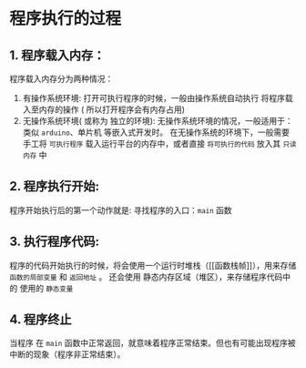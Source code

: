 # 程序执行的过程
## 1. 程序载入内存：
程序载入内存分为两种情况：
1.  有操作系统环境:
打开可执行程序的时候，一般由操作系统自动执行 将程序载入至内存的操作 ( 所以打开程序会有内存占用)
2. 无操作系统环境( 或称为 独立的环境):
无操作系统环境的情况，一般适用于：类似 `arduino`、单片机 等嵌入式开发时。
在无操作系统的环境下，一般需要手工将 `可执行程序` 载入运行平台的内存中，或者直接 `将可执行的代码` 放入其 `只读内存` 中

## 2. 程序执行开始:
程序开始执行后的第一个动作就是:
寻找程序的入口：`main` 函数

## 3. 执行程序代码:
程序的代码开始执行的时候，将会使用一个运行时堆栈（[[函数栈帧]]），用来存储 `函数的局部变量` 和 `返回地址` 。
还会使用 静态内存区域（堆区），来存储程序代码中的 使用的 `静态变量`

## 4. 程序终止
当程序 在 `main` 函数中正常返回，就意味着程序正常结束。但也有可能出现程序被中断的现象（程序非正常结束）。